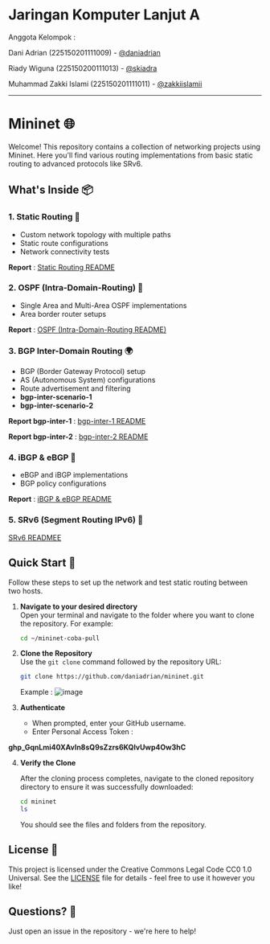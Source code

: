 # Jaringan Komputer Lanjut A
Anggota Kelompok :

Dani Adrian (225150201111009) - [@daniadrian](https://github.com/daniadrian) 

Riady Wiguna (225150200111013) - [@skiadra](https://github.com/Skiadra)

Muhammad Zakki Islami (225150201111011) - [@zakkiislamii](https://github.com/zakkiislamii)

---
# Mininet 🌐

Welcome! This repository contains a collection of networking projects using Mininet. Here you'll find various routing implementations from basic static routing to advanced protocols like SRv6. 

## What's Inside 📦

### 1. Static Routing 🎯
- Custom network topology with multiple paths
- Static route configurations
- Network connectivity tests

**Report** :
[Static Routing README](static-routing-mininet/README.md)

### 2. OSPF (Intra-Domain-Routing) 🔄
- Single Area and Multi-Area OSPF implementations
- Area border router setups

**Report** :
[OSPF (Intra-Domain-Routing README)](intra-domain-routing/README.md)

### 3. BGP Inter-Domain Routing 🌍
- BGP (Border Gateway Protocol) setup
- AS (Autonomous System) configurations
- Route advertisement and filtering
- **bgp-inter-scenario-1**
- **bgp-inter-scenario-2**

**Report bgp-inter-1** :
[bgp-inter-1 README](bgp-inter-1/README.md)

**Report bgp-inter-2** :
[bgp-inter-2 README](bgp-inter-2/README.md)

### 4. iBGP & eBGP 🔗
- eBGP and iBGP implementations
- BGP policy configurations

**Report** :
[iBGP & eBGP README](iBGP-eBGP/README.md)

### 5. SRv6 (Segment Routing IPv6) 🚀
[SRv6 READMEE](srv6lab/README.md)


## Quick Start 🚀
Follow these steps to set up the network and test static routing between two hosts.

1. **Navigate to your desired directory**  
   Open your terminal and navigate to the folder where you want to clone the repository. For example:
   ```bash
   cd ~/mininet-coba-pull
   ```

2. **Clone the Repository**  
   Use the `git clone` command followed by the repository URL:
   ```bash
   git clone https://github.com/daniadrian/mininet.git
   ```
   Example :
![image](https://github.com/user-attachments/assets/17bf6edc-a7f7-4ffa-afd2-92c8c576e34b)

3. **Authenticate**  
   - When prompted, enter your GitHub username.
   - Enter Personal Access Token :

**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**

4. **Verify the Clone**  

   After the cloning process completes, navigate to the cloned repository directory to ensure it was successfully downloaded:

   ```bash
   cd mininet
   ls
   ```

   You should see the files and folders from the repository.

## License 📝
This project is licensed under the Creative Commons Legal Code CC0 1.0 Universal. See the [LICENSE](LICENSE) file for details - feel free to use it however you like!

## Questions? 💭
Just open an issue in the repository - we're here to help!
